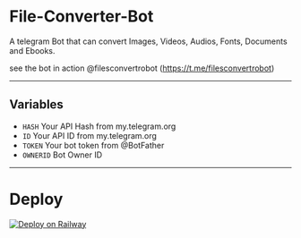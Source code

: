 # File-Converter-Bot

A telegram Bot that can convert Images, Videos, Audios, Fonts, Documents and Ebooks.

see the bot in action @filesconvertrobot (https://t.me/filesconvertrobot)

---

## Variables
- `HASH` Your API Hash from my.telegram.org
- `ID` Your API ID from my.telegram.org
- `TOKEN` Your bot token from @BotFather
- `OWNERID` Bot Owner ID

---

# Deploy

[![Deploy on Railway](https://railway.app/button.svg)](https://railway.app/new/template/p9CtdU?referralCode=_4oAwx)



